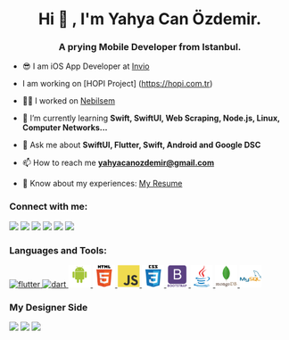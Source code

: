 
<!--
**yahyacanozdemir/yahyacanozdemir** is a ✨ _special_ ✨ repository because its `README.md` (this file) appears on your GitHub profile.

Here are some ideas to get you started:

- 🔭 I’m currently working on ...
- 🌱 I’m currently learning ...
- 👯 I’m looking to collaborate on ...
- 🤔 I’m looking for help with ...
- 💬 Ask me about ...
- 📫 How to reach me: ...
- 😄 Pronouns: ...
- ⚡ Fun fact: ...
-->

<h1 align="center">Hi 👋 , I'm Yahya Can Özdemir.</h1>
<h3 align="center">A prying Mobile Developer from Istanbul.</h3>

- 😎 I am iOS App Developer at [Invio](https://www.invio.com/urunlerimiz)

- I am working on [HOPI Project] (https://hopi.com.tr)

- 👌🏻 I worked on [Nebilsem](https://www.nebilsem.com/)

- 🌱 I’m currently learning **Swift, SwiftUI, Web Scraping, Node.js, Linux, Computer Networks...**

- 💬 Ask me about **SwiftUI, Flutter, Swift, Android and Google DSC**

- 📫 How to reach me **yahyacanozdemir@gmail.com**

- 📄 Know about my experiences: [My Resume](https://drive.google.com/file/d/1-vRJtYvAfOkgoWrjiIkr2FjpX-Da4iyt/view?usp=sharing)

<h3 align="left">Connect with me:</h3>
<p align="left">
<a href="https://linkedin.com/in/yahyacanozdemir" target="blank"><img src="https://img.icons8.com/doodle/48/000000/linkedin--v2.png"></a>
<a href="https://dribbble.com/yahyacanozdemir" target="blank"><img src="https://img.icons8.com/doodle/48/000000/dribbble-old-logo.png"></a>
<a href="https://codepen.io/yahyacanozdemir" target="blank"><img src="https://img.icons8.com/color/48/000000/codepen.png"></a>
<a href="https://stackoverflow.com/users/15403630/yahya-can-%c3%96zdemir" target="blank"><img src="https://img.icons8.com/color/48/000000/stackoverflow.png"></a>
<a href="https://instagram.com/yahyacanozdemir" target="blank"><img src="https://img.icons8.com/doodle/48/000000/instagram-new.png"></a>
<a href="https://twitter.com/yahyacanozdemir" target="blank"><img src="https://img.icons8.com/doodle/48/000000/twitter--v1.png"></a>

</p>

<h3 align="left">Languages and Tools:</h3>

<p align="left">
<a href="https://flutter.dev" target="_blank"> <img src="https://www.vectorlogo.zone/logos/flutterio/flutterio-icon.svg" alt="flutter" width="40" height="40"/> </a>
<a href="https://dart.dev" target="_blank"> <img src="https://www.vectorlogo.zone/logos/dartlang/dartlang-icon.svg" alt="dart" width="40" height="40"/> </a>
<a href="https://developer.android.com" target="_blank"> <img src="https://raw.githubusercontent.com/devicons/devicon/master/icons/android/android-original-wordmark.svg" alt="android" width="40" height="40"/> </a> 
<a href="https://www.w3.org/html/" target="_blank"> <img src="https://raw.githubusercontent.com/devicons/devicon/master/icons/html5/html5-original-wordmark.svg" alt="html5" width="40" height="40"/> </a>
<a href="https://developer.mozilla.org/en-US/docs/Web/JavaScript" target="_blank"> <img src="https://raw.githubusercontent.com/devicons/devicon/master/icons/javascript/javascript-original.svg" alt="javascript" width="40" height="40"/> </a>
<a href="https://www.w3schools.com/css/" target="_blank"> <img src="https://raw.githubusercontent.com/devicons/devicon/master/icons/css3/css3-original-wordmark.svg" alt="css3" width="40" height="40"/> </a>  
<a href="https://getbootstrap.com" target="_blank"> <img src="https://raw.githubusercontent.com/devicons/devicon/master/icons/bootstrap/bootstrap-plain-wordmark.svg" alt="bootstrap" width="40" height="40"/> </a>
<a href="https://www.java.com" target="_blank"> <img src="https://raw.githubusercontent.com/devicons/devicon/master/icons/java/java-original.svg" alt="java" width="40" height="40"/> </a>  <a href="https://www.mongodb.com/" target="_blank"> <img src="https://raw.githubusercontent.com/devicons/devicon/master/icons/mongodb/mongodb-original-wordmark.svg" alt="mongodb" width="40" height="40"/> </a> <a href="https://www.mysql.com/" target="_blank"> <img src="https://raw.githubusercontent.com/devicons/devicon/master/icons/mysql/mysql-original-wordmark.svg" alt="mysql" width="40" height="40"/> </a> </p>

<h3 align="left">My Designer Side</h3>
<p align="left">
<a href="https://www.adobe.com/tr/products/photoshop.html" target="_blank"> <img src="https://img.icons8.com/doodle/48/000000/adobe-photoshop.png"></a>
<a href="https://www.adobe.com/tr/products/premiere.html" target="_blank"> <img src="https://img.icons8.com/fluent/48/000000/adobe-premiere-pro.png"></a>
<a href="https://www.adobe.com/tr/products/aftereffects.html" target="_blank"> <img src="https://img.icons8.com/fluent/48/000000/adobe-after-effects.png"></a>
  
</p>


